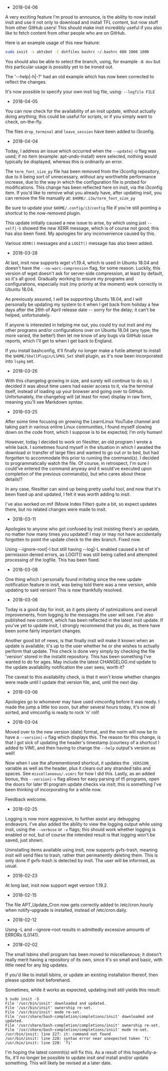 * 2018-04-06

A very exciting feature I'm proud to announce, is the ability to now install insit and use it not only to download and install TFL content, but now stuff from other GitHub users! This should make insit incredibly useful if you also like to fetch content from other people who are on GitHub.

Here is an example usage of this new feature:

```bash
sudo insit -s aktsbot -C dotfiles bashrc ~/.bashrc 600 1000 1000
```

You should also be able to select the branch, using, for example `-B dev` but this particular usage is possibly yet to be ironed out.

The '--help|-h|-?' had an old example which has now been corrected to reflect the changes.

It's now possible to specify your own insit log file, using: `--logfile FILE`

* 2018-04-05

You can now check for the availability of an insit update, without actually doing anything; this could be useful for scripts, or if you simply want to check, on-the-fly.

The files `drop_terminal` and `leave_session` have been added to i3config.

* 2018-04-04

Today, I address an issue which occurred when the `--update|-U` flag was used; if no item (example: apt-undo-install) were selected, nothing would typically be displayed, whereas this is ordinarily an error.

The `term_font_size_py` file has been removed from the i3config repository, due to it being sort of unnecessary, without any worthwhile performance increase, due to the way in which the configuration file is probed for modifications. This change has been reflected here on insit, via the i3config item. If you'd like to remove what you already have, after updating insit, you can remove the file manually at: `$HOME/.i3a/term_font_size_py`

Be sure to update your `$HOME/.config/i3/config` file if you're still pointing a shortcut to the now-removed plugin.

This update initially caused a new issue to arise, by which using just `--self|-S` showed the new XERR message, which is of course not good; this has also been fixed. My apologies for any inconvenience caused by this.

Various `XERR()` messages and a `LOGIT()` message has also been added.

* 2018-03-28

At last, insit now supports wget v1.19.4, which is used in Ubuntu 18.04 and doesn't have the `--no-warc-compression` flag, for some reason. Luckily, this version of wget doesn't ask for server-side compression, at least by default, so it's all good. Gradually working to ensure my programs and configurations, especially insit (my priority at the moment) work correctly in Ubuntu 18.04.

As previously assured, I _will_ be supporting Ubuntu 18.04, and I will personally be updating my system to it when I get back from holiday a few days after the 26th of April release date -- sorry for the delay; it can't be helped, unfortunately.

If anyone is interested in helping me out, you could try out insit and my other programs and/or configurations over on Ubuntu 18.04 (any type; the more varied, the better!) then let me know of any bugs via GitHub issue reports, which I'll get to when I get back to England.

If you install bashconfig, it'll finally no longer make a futile attempt to install the `$HOME/ShellPlugin/LSPKG_Set` shell plugin, as it's now been incorporated into `lspkg` set.

* 2018-03-26

With this changelog growing in size, and surely will continue to do so, I decided it was about time users had easier access to it, via the terminal itself, instead of loading up your browser and going over to GitHub. Unfortunately, the changelog will (at least for now) display in raw form, meaning you'll see Markdown syntax.

* 2018-03-25

After some time focusing on growing the LearnLinux YouTube channel and taking part in various online Linux communities, I found myself slowing down on the code front, which I suppose is to be expected; I'm only human!

However, today I decided to work on filesitter, an old program I wrote a while back. I sometimes found myself in the situation in which I awaited the download or transfer of large files and wanted to go out or to bed, but had forgotten to accommodate this prior to running the command(s). I decided to programmatically watch the file. Of course, in retrospect, I'm sure I could've entered the command anyway and it would've executed upon completion of the previous command(s), but who cares about these details!?

In any case, filesitter can wind up being pretty useful tool, and now that it's been fixed up and updated, I felt it was worth adding to insit.

I've also worked on mif (Movie Index Filter) quite a bit, so expect updates there, but no related changes were made to insit.

* 2018-03-11

Apologies to anyone who got confused by insit insisting there's an update, no matter how many times you updated! I may or may not have accidentally forgotten to point the update check to the dev branch. Fixed now.

Using --ignore-root|-I but still having --log|-L enabled caused a lot of permission denied errors, as LOGIT() was still being called and attempted processing of the logfile. This has been fixed.

* 2018-03-08

One thing which I personally found irritating since the new update notification feature in insit, was being told there was a new version, _while_ updating to said version! This is now thankfully resolved.

* 2018-03-06

Today is a good day for insit, as it gets plenty of optimizations and overall improvements, from logging to the messages the user will see. I've also published new content, which has been reflected in the latest insit update. If you've yet to update insit, I strongly recommend that you do, as there have been some fairly important changes.

Another good bit of news, is that finally insit will make it known when an update is available; it's up to the user whether he or she wishes to actually perform that update. This check is done very simply by checking the file 'version' stored in the installit repository. This has been something I've wanted to do for ages. May include the latest CHANGELOG.md update to the update availability notification the user sees; worth it?

The caveat to this availability check, is that it won't know whether changes were made until I update that version file, and, until the next day.

* 2018-03-06

Apologies go to whomever may have used vimconfig before it was ready. I made the jump a little too soon, but after several hours today, it's now all sorted, and vimconfig is ready to rock 'n' roll!

* 2018-03-04

Moved over to the new version (date) format, and the norm will now be to have a `--version|-v` flag which displays this. The reason for this change, is that I got sick of updating the header's timestamp (courtesy of a shortcut I added to VIM), and then having to change the `--help` output's version as well!

Now when I use the aforementioned shortcut, it updates the `_VERSION_` variable as well as the header, plus it clears out any stranded tabs and spaces. See `miscellaneous/.vimrc` for how I did this. Lastly, as an added bonus, this `--version|-v` flag allows for easy parsing of tfl programs, open the doors for later tfl program update checks via insit; this is something I've been thinking of incorporating for a while now.

Feedback welcome.

* 2018-02-25

Logging is now more aggressive, to further assist any debugging endeavors. I've also added the ability to view the logging output while using insit, using the `--verbose` or `-v` flags; this should work whether logging is enabled or not, but of course the intended result is that logging won't be saved, just shown.

Uninstalling items available using insit, now supports gvfs-trash, meaning insit will send files to trash, rather than permanently deleting them. This is only done if gvfs-trash is detected by insit. The user will be informed, as usual.

* 2018-02-23

At long last, insit now support wget version 1.19.2.

* 2018-02-15

The file APT_Update_Cron now gets correctly added to /etc/cron.hourly when notify-upgrade is installed, instead of /etc/cron.daily.

* 2018-02-12

Using -L and --ignore-root results in admittedly excessive amounts of ERRORs (L0141).

* 2018-02-02

The small lsbins shell program has been moved to miscellaneous; it doesn't really merit having a repository of its own, since it's so small and basic, with little need for any big updates.

If you'd like to install lsbins, or update an existing installation thereof, then please *update* insit beforehand.

Sometimes, while it works as expected, updating insit still yields this result:

```
$ sudo insit -S
File '/usr/bin/insit' downloaded and updated.
File '/usr/bin/insit' ownership re-set.
File '/usr/bin/insit' mode re-set.
File '/usr/share/bash-completion/completions/insit' downloaded and updated.
File '/usr/share/bash-completion/completions/insit' ownership re-set.
File '/usr/share/bash-completion/completions/insit' mode re-set.
/usr/bin/insit: line 227: it: command not found
/usr/bin/insit: line 228: syntax error near unexpected token `fi'
/usr/bin/insit: line 228: `fi'
```

I'm hoping the latest commit(s) will fix this. As a result of this hopefully-a-fix, it'll no longer be possible to update insit _and_ install and/or update something. This will likely be revised at a later date.
